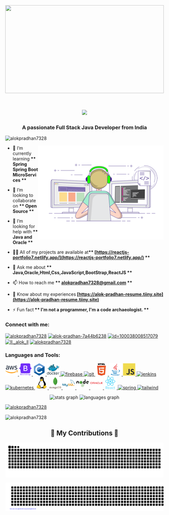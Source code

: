 <img src="https://media.licdn.com/dms/image/D5612AQHmfXu03WIBhA/article-cover_image-shrink_720_1280/0/1689012633580?e=2147483647&v=beta&t=tLTJ7NRLZEh7NzJTurK5kVFyZuhqvEo_QRXMfZEilPs" width="100%" height="280" />
<h1 align="center">
    <img src="https://readme-typing-svg.herokuapp.com/?font=Righteous&size=35&center=true&vCenter=true&width=500&height=70&duration=4000&lines=Hi+There!+👋;+I'm+Alok+Pradhan!;" />
</h1>
<h3 align="center">A passionate Full Stack Java Developer from India</h3>
<p align="left"> <img src="https://komarev.com/ghpvc/?username=alokpradhan7328&label=Profile%20views&color=0e75b6&style=flat" alt="alokpradhan7328" /> </p>
<img align="right" alt="Coding" width="400" src="https://raw.githubusercontent.com/devSouvik/devSouvik/master/gif3.gif">



- 🌱 I’m currently learning <b>** Spring Spring Boot MicroServices **</b>

- 👯 I’m looking to collaborate on <b>** Open Source **</b>

- 🤝 I’m looking for help with <b>** Java and Oracle **</b>

- 👨‍💻 All of my projects are available at<b>** [https://reactjs-portfolio7.netlify.app/](https://reactjs-portfolio7.netlify.app/) **</b>

- 💬 Ask me about <b>** Java,Oracle,Html,Css,JavaScript,BootStrap,ReactJS **</b>

- 📫 How to reach me <b>** alokpradhan7328@gmail.com **</b>

- 📄 Know about my experiences<b> [https://alok-pradhan-resume.tiiny.site](https://alok-pradhan-resume.tiiny.site)</b>

- ⚡ Fun fact<b> ** I'm not a programmer, I'm a code archaeologist. **</b>

<h3 align="left">Connect with me:</h3>
<p align="left">
<a href="https://twitter.com/alokpradhan7328" target="blank"><img align="center" src="https://raw.githubusercontent.com/rahuldkjain/github-profile-readme-generator/master/src/images/icons/Social/twitter.svg" alt="alokpradhan7328" height="30" width="40" /></a>
<a href="https://linkedin.com/in/alok-pradhan-7a44b6238" target="blank"><img align="center" src="https://raw.githubusercontent.com/rahuldkjain/github-profile-readme-generator/master/src/images/icons/Social/linked-in-alt.svg" alt="alok-pradhan-7a44b6238" height="30" width="40" /></a>
<a href="https://fb.com/id=100038008517079" target="blank"><img align="center" src="https://raw.githubusercontent.com/rahuldkjain/github-profile-readme-generator/master/src/images/icons/Social/facebook.svg" alt="id=100038008517079" height="30" width="40" /></a>
<a href="https://instagram.com/ll._alok_ll" target="blank"><img align="center" src="https://raw.githubusercontent.com/rahuldkjain/github-profile-readme-generator/master/src/images/icons/Social/instagram.svg" alt="ll._alok_ll" height="30" width="40" /></a>
<a href="https://www.hackerrank.com/alokpradhan7328" target="blank"><img align="center" src="https://raw.githubusercontent.com/rahuldkjain/github-profile-readme-generator/master/src/images/icons/Social/hackerrank.svg" alt="alokpradhan7328" height="30" width="40" /></a>
</p>

<h3 align="left">Languages and Tools:</h3>
<p align="left"> <a href="https://aws.amazon.com" target="_blank" rel="noreferrer"> <img src="https://raw.githubusercontent.com/devicons/devicon/master/icons/amazonwebservices/amazonwebservices-original-wordmark.svg" alt="aws" width="40" height="40"/> </a> <a href="https://getbootstrap.com" target="_blank" rel="noreferrer"> <img src="https://raw.githubusercontent.com/devicons/devicon/master/icons/bootstrap/bootstrap-plain-wordmark.svg" alt="bootstrap" width="40" height="40"/> </a> <a href="https://www.cprogramming.com/" target="_blank" rel="noreferrer"> <img src="https://raw.githubusercontent.com/devicons/devicon/master/icons/c/c-original.svg" alt="c" width="40" height="40"/> </a> <a href="https://www.docker.com/" target="_blank" rel="noreferrer"> <img src="https://raw.githubusercontent.com/devicons/devicon/master/icons/docker/docker-original-wordmark.svg" alt="docker" width="40" height="40"/> </a> <a href="https://firebase.google.com/" target="_blank" rel="noreferrer"> <img src="https://www.vectorlogo.zone/logos/firebase/firebase-icon.svg" alt="firebase" width="40" height="40"/> </a> <a href="https://git-scm.com/" target="_blank" rel="noreferrer"> <img src="https://www.vectorlogo.zone/logos/git-scm/git-scm-icon.svg" alt="git" width="40" height="40"/> </a> <a href="https://www.w3.org/html/" target="_blank" rel="noreferrer"> <img src="https://raw.githubusercontent.com/devicons/devicon/master/icons/html5/html5-original-wordmark.svg" alt="html5" width="40" height="40"/> </a> <a href="https://www.java.com" target="_blank" rel="noreferrer"> <img src="https://raw.githubusercontent.com/devicons/devicon/master/icons/java/java-original.svg" alt="java" width="40" height="40"/> </a> <a href="https://developer.mozilla.org/en-US/docs/Web/JavaScript" target="_blank" rel="noreferrer"> <img src="https://raw.githubusercontent.com/devicons/devicon/master/icons/javascript/javascript-original.svg" alt="javascript" width="40" height="40"/> </a> <a href="https://www.jenkins.io" target="_blank" rel="noreferrer"> <img src="https://www.vectorlogo.zone/logos/jenkins/jenkins-icon.svg" alt="jenkins" width="40" height="40"/> </a> <a href="https://kubernetes.io" target="_blank" rel="noreferrer"> <img src="https://www.vectorlogo.zone/logos/kubernetes/kubernetes-icon.svg" alt="kubernetes" width="40" height="40"/> </a> <a href="https://www.linux.org/" target="_blank" rel="noreferrer"> <img src="https://raw.githubusercontent.com/devicons/devicon/master/icons/linux/linux-original.svg" alt="linux" width="40" height="40"/> </a> <a href="https://www.mongodb.com/" target="_blank" rel="noreferrer"> <img src="https://raw.githubusercontent.com/devicons/devicon/master/icons/mongodb/mongodb-original-wordmark.svg" alt="mongodb" width="40" height="40"/> </a> <a href="https://www.mysql.com/" target="_blank" rel="noreferrer"> <img src="https://raw.githubusercontent.com/devicons/devicon/master/icons/mysql/mysql-original-wordmark.svg" alt="mysql" width="40" height="40"/> </a> <a href="https://nodejs.org" target="_blank" rel="noreferrer"> <img src="https://raw.githubusercontent.com/devicons/devicon/master/icons/nodejs/nodejs-original-wordmark.svg" alt="nodejs" width="40" height="40"/> </a> <a href="https://www.oracle.com/" target="_blank" rel="noreferrer"> <img src="https://raw.githubusercontent.com/devicons/devicon/master/icons/oracle/oracle-original.svg" alt="oracle" width="40" height="40"/> </a> <a href="https://reactjs.org/" target="_blank" rel="noreferrer"> <img src="https://raw.githubusercontent.com/devicons/devicon/master/icons/react/react-original-wordmark.svg" alt="react" width="40" height="40"/> </a>  <a href="https://spring.io/" target="_blank" rel="noreferrer"> <img src="https://www.vectorlogo.zone/logos/springio/springio-icon.svg" alt="spring" width="40" height="40"/> </a> <a href="https://tailwindcss.com/" target="_blank" rel="noreferrer"> <img src="https://www.vectorlogo.zone/logos/tailwindcss/tailwindcss-icon.svg" alt="tailwind" width="40" height="40"/> </a>  </p>

<div align="center">
    <img src="https://github-readme-stats.vercel.app/api?username=alokpradhan7328&hide_title=false&hide_rank=false&show_icons=true&include_all_commits=true&count_private=true&disable_animations=false&theme=dracula&locale=en&hide_border=false&order=1" height="150" alt="stats graph"  />
    <img src="https://github-readme-stats.vercel.app/api/top-langs?username=alokpradhan7328&locale=en&hide_title=false&layout=compact&card_width=320&langs_count=5&theme=dracula&hide_border=false&order=2" height="150" alt="languages graph"  />
  </div>



<p align="left"> <a href="https://github.com/ryo-ma/github-profile-trophy"><img src="https://github-profile-trophy.vercel.app/?username=alokpradhan7328" alt="alokpradhan7328" /></a> </p>


<p><img align="center" src="https://github-readme-streak-stats.herokuapp.com/?user=alokpradhan7328" alt="alokpradhan7328" /></p>

### <h2 align="center">🐍 My Contributions 🐍</h2>

![Snake animation](https://raw.githubusercontent.com/alokpradhan7328/alokpradhan7328/output/github-contribution-grid-snake.svg)

![gitartwork](gitartwork.svg)
